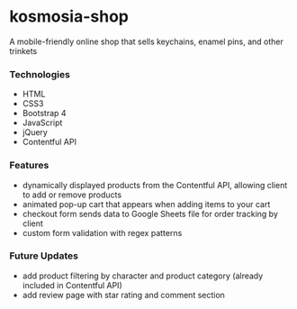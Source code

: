 # kosmosia-shop
A mobile-friendly online shop that sells keychains, enamel pins, and other trinkets

### Technologies
- HTML
- CSS3
- Bootstrap 4
- JavaScript
- jQuery
- Contentful API

### Features
- dynamically displayed products from the Contentful API, allowing client to add or remove products
- animated pop-up cart that appears when adding items to your cart
- checkout form sends data to Google Sheets file for order tracking by client
- custom form validation with regex patterns

### Future Updates
- add product filtering by character and product category (already included in Contentful API)
- add review page with star rating and comment section
